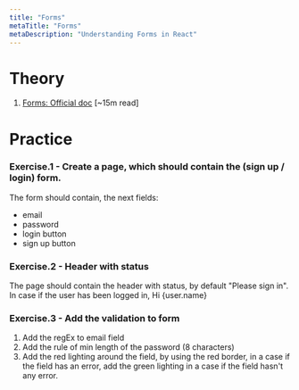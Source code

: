 ```yaml
---
title: "Forms"
metaTitle: "Forms"
metaDescription: "Understanding Forms in React"
---
```


# Theory
1. [Forms: Official doc](https://reactjs.org/docs/forms.html) [~15m read]


# Practice

### Exercise.1 - Create a page, which should contain the (sign up / login) form.
The form should contain, the next fields:
- email
- password
- login button
- sign up button

### Exercise.2 - Header with status
The page should contain the header with status, by default "Please sign in".
In case if the user has been logged in, Hi {user.name}

### Exercise.3 - Add the validation to form
1. Add the regEx to email field
1. Add the rule of min length of the password (8 characters)
1. Add the red lighting around the field, by using the red border, in a case if the field has an error,
add the green lighting in a case if the field hasn't any error.
